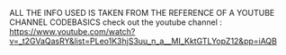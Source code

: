 ALL THE INFO USED IS TAKEN FROM THE REFERENCE OF A YOUTUBE CHANNEL CODEBASICS 
check out the youtube channel : https://www.youtube.com/watch?v=_t2GVaQasRY&list=PLeo1K3hjS3uu_n_a__MI_KktGTLYopZ12&pp=iAQB
